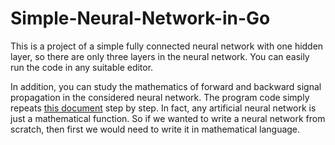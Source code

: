 # Simple-Neural-Network-in-Go

This is a project of a simple fully connected neural network with one hidden layer, so there are only three layers in the neural network. You can easily run the code in any suitable editor.

In addition, you can study the mathematics of forward and backward signal propagation in the considered neural network. The program code simply repeats <a href="https://github.com/AlexanderArbuzov/Simple-Neural-Network-in-Go/blob/main/A%20fully%20connected%20feedforward%20neural%20network.pdf">this document</a> step by step. In fact, any artificial neural network is just a mathematical function. So if we wanted to write a neural network from scratch, then first we would need to write it in mathematical language.
